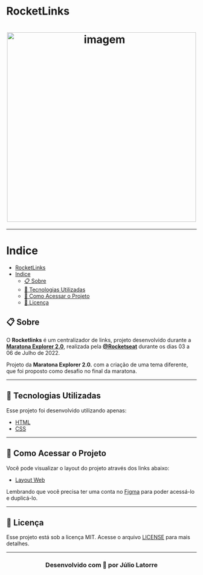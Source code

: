 # RocketLinks

<h1 align="center">
 <img src="https://i.imgur.com/ZvOCnbZ.png" alt="imagem" width="500"/>  
</h1>

---

# Indice
- [RocketLinks](#rocketlinks)
- [Indice](#indice)
  - [📋 Sobre](#-sobre)
  - [🚀 Tecnologias Utilizadas](#-tecnologias-utilizadas)
  - [:bookmark: Como Acessar o Projeto](#bookmark-como-acessar-o-projeto)
  - [📝 Licença](#-licença)


## 📋 Sobre

O **Rocketlinks** é um centralizador de links, projeto desenvolvido durante a **[Maratona Explorer 2.0](https://evento.rocketseat.com.br/maratona-explorer)**, realizada pela **[@Rocketseat](https://github.com/Rocketseat)** durante os dias 03 a 06 de Julho de 2022.

Projeto da **Maratona Explorer 2.0.** com a criação de uma tema diferente, que foi proposto como desafio no final da maratona.

---

## 🚀 Tecnologias Utilizadas
Esse projeto foi desenvolvido utilizando apenas:

- [HTML](www.w3.org/html/whatwg.org)
- [CSS](https://www.w3.org/Style/CSS/Overview.en.html)

---

## :bookmark: Como Acessar o Projeto

   Você pode visualizar o layout do projeto através dos links abaixo:

- [Layout Web](https://www.figma.com/community/file/11256016023157820271)  


Lembrando que você precisa ter uma conta no [Figma](https://www.figma.com/) para poder acessá-lo e duplicá-lo.

---

## 📝 Licença
Esse projeto está sob a licença MIT. Acesse o arquivo [LICENSE](https://github.com/Juliolatorre/rocket-links/blob/master/LICENSE) para mais detalhes.

---

<h3 align="center"> 
 Desenvolvido com 💜 por Júlio Latorre
</h3>